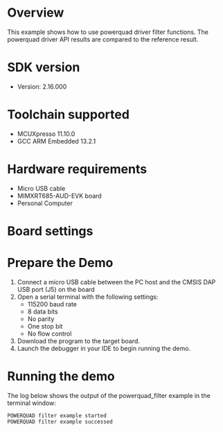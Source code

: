 Overview
========
This example shows how to use powerquad driver filter functions.
The powerquad driver API results are compared to the reference result.

SDK version
===========
- Version: 2.16.000

Toolchain supported
===================
- MCUXpresso  11.10.0
- GCC ARM Embedded  13.2.1

Hardware requirements
=====================
- Micro USB cable
- MIMXRT685-AUD-EVK board
- Personal Computer

Board settings
==============


Prepare the Demo
================
1.  Connect a micro USB cable between the PC host and the CMSIS DAP USB port (J5) on the board
2.  Open a serial terminal with the following settings:
    - 115200 baud rate
    - 8 data bits
    - No parity
    - One stop bit
    - No flow control
3.  Download the program to the target board.
4.  Launch the debugger in your IDE to begin running the demo.

Running the demo
================
The log below shows the output of the powerquad_filter example in the terminal window:
~~~~~~~~~~~~~~~~~~~~~~~~~~~~~~~~~~~
POWERQUAD filter example started
POWERQUAD filter example successed
~~~~~~~~~~~~~~~~~~~~~~~~~~~~~~~~~~~
